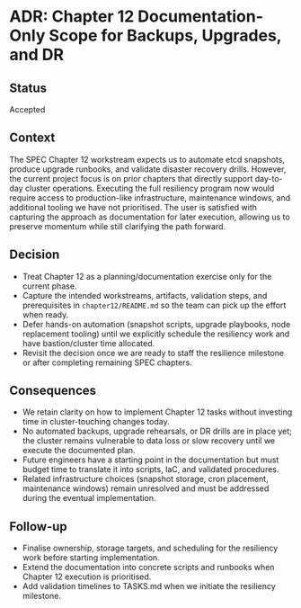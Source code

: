 # ADR: Chapter 12 Documentation-Only Scope for Backups, Upgrades, and DR

## Status
Accepted

## Context
The SPEC Chapter 12 workstream expects us to automate etcd snapshots, produce upgrade runbooks, and validate disaster recovery drills. However, the current project focus is on prior chapters that directly support day-to-day cluster operations. Executing the full resiliency program now would require access to production-like infrastructure, maintenance windows, and additional tooling we have not prioritised. The user is satisfied with capturing the approach as documentation for later execution, allowing us to preserve momentum while still clarifying the path forward.

## Decision
- Treat Chapter 12 as a planning/documentation exercise only for the current phase.
- Capture the intended workstreams, artifacts, validation steps, and prerequisites in `chapter12/README.md` so the team can pick up the effort when ready.
- Defer hands-on automation (snapshot scripts, upgrade playbooks, node replacement tooling) until we explicitly schedule the resiliency work and have bastion/cluster time allocated.
- Revisit the decision once we are ready to staff the resilience milestone or after completing remaining SPEC chapters.

## Consequences
- We retain clarity on how to implement Chapter 12 tasks without investing time in cluster-touching changes today.
- No automated backups, upgrade rehearsals, or DR drills are in place yet; the cluster remains vulnerable to data loss or slow recovery until we execute the documented plan.
- Future engineers have a starting point in the documentation but must budget time to translate it into scripts, IaC, and validated procedures.
- Related infrastructure choices (snapshot storage, cron placement, maintenance windows) remain unresolved and must be addressed during the eventual implementation.

## Follow-up
- Finalise ownership, storage targets, and scheduling for the resiliency work before starting implementation.
- Extend the documentation into concrete scripts and runbooks when Chapter 12 execution is prioritised.
- Add validation timelines to TASKS.md when we initiate the resiliency milestone.
